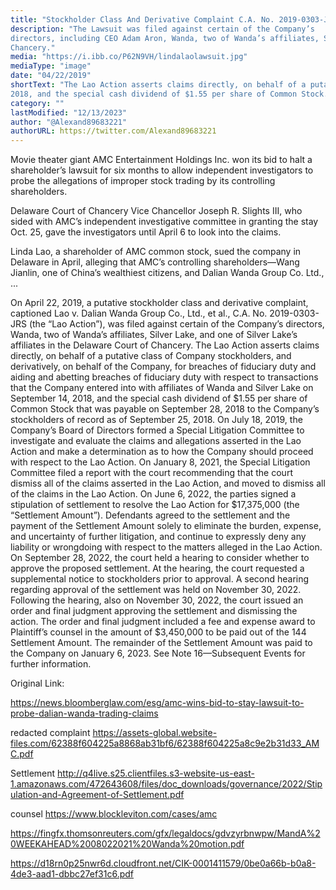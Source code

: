 ```yaml
---
title: "Stockholder Class And Derivative Complaint C.A. No. 2019-0303-JRS (the “Lao Action”) Filed - Adam Aron The Double Agent"
description: "The Lawsuit was filed against certain of the Company’s
directors, including CEO Adam Aron, Wanda, two of Wanda’s affiliates, Silver Lake, and one of Silver Lake’s affiliates in the Delaware Court of
Chancery."
media: "https://i.ibb.co/P62N9VH/lindalaolawsuit.jpg"
mediaType: "image"
date: "04/22/2019"
shortText: "The Lao Action asserts claims directly, on behalf of a putative class of Company stockholders, and derivatively, on behalf of the Company, for breaches of fiduciary duty and aiding and abetting breaches of fiduciary duty with respect to transactions that the Company entered into with affiliates of Wanda and Silver Lake on September 14,
2018, and the special cash dividend of $1.55 per share of Common Stock."
category: ""
lastModified: "12/13/2023"
author: "@Alexand89683221"
authorURL: https://twitter.com/Alexand89683221
---
```


Movie theater giant AMC Entertainment Holdings Inc. won its bid to halt a shareholder’s lawsuit for six months to allow independent investigators to probe the allegations of improper stock trading by its controlling shareholders.

Delaware Court of Chancery Vice Chancellor Joseph R. Slights III, who sided with AMC’s independent investigative committee in granting the stay Oct. 25, gave the investigators until April 6 to look into the claims.

Linda Lao, a shareholder of AMC common stock, sued the company in Delaware in April, alleging that AMC’s controlling shareholders—Wang Jianlin, one of China’s wealthiest citizens, and Dalian Wanda Group Co. Ltd., ...

On April 22, 2019, a putative stockholder class and derivative complaint, captioned Lao v. Dalian Wanda Group Co., Ltd., et al., C.A. No. 2019-0303-JRS (the “Lao Action”), was filed against certain of the Company’s directors, Wanda, two of Wanda’s affiliates, Silver Lake, and one of Silver Lake’s affiliates in the Delaware Court of Chancery. The Lao Action asserts claims directly, on behalf of a putative class of Company stockholders, and derivatively, on behalf of the Company, for breaches of fiduciary duty and aiding and abetting breaches of fiduciary duty with respect to transactions that the Company entered into with affiliates of Wanda and Silver Lake on September 14, 2018, and the special cash dividend of $1.55 per share of Common Stock that was payable on September 28, 2018 to the Company’s stockholders of record as of September 25, 2018. On July 18, 2019, the Company’s Board of Directors formed a Special Litigation Committee to investigate and evaluate the claims and allegations asserted in the Lao Action and make a determination as to how the Company should proceed with respect to the Lao Action. On January 8, 2021, the Special Litigation Committee filed a report with the court recommending that the court dismiss all of the claims asserted in the Lao Action, and moved to dismiss all of the claims in the Lao Action. On June 6, 2022, the parties signed a stipulation of settlement to resolve the Lao Action for $17,375,000 (the “Settlement Amount”). Defendants agreed to the settlement and the payment of the Settlement Amount solely to eliminate the burden, expense, and uncertainty of
further litigation, and continue to expressly deny any liability or wrongdoing with respect to the matters alleged in the Lao Action. On September 28, 2022, the court held a hearing to consider whether to approve the proposed settlement. At the hearing, the court requested a supplemental notice to stockholders prior to approval. A second hearing regarding approval of the settlement was held on November 30, 2022. Following the hearing, also on November 30, 2022, the court issued an order and final judgment approving the settlement and dismissing the action. The order and final judgment included a fee and expense award to Plaintiff’s counsel in the amount of $3,450,000 to be paid out of the 144 Settlement Amount. The remainder of the Settlement Amount was paid to the Company on January 6, 2023. See Note 16—Subsequent Events for further information. 

Original Link:

https://news.bloomberglaw.com/esg/amc-wins-bid-to-stay-lawsuit-to-probe-dalian-wanda-trading-claims

redacted complaint
https://assets-global.website-files.com/62388f604225a8868ab31bf6/62388f604225a8c9e2b31d33_AMC.pdf

Settlement
http://q4live.s25.clientfiles.s3-website-us-east-1.amazonaws.com/472643608/files/doc_downloads/governance/2022/Stipulation-and-Agreement-of-Settlement.pdf

counsel
https://www.blockleviton.com/cases/amc

https://fingfx.thomsonreuters.com/gfx/legaldocs/gdvzyrbnwpw/MandA%20WEEKAHEAD%2008022021%20Wanda%20motion.pdf

https://d18rn0p25nwr6d.cloudfront.net/CIK-0001411579/0be0a66b-b0a8-4de3-aad1-dbbc27ef31c6.pdf